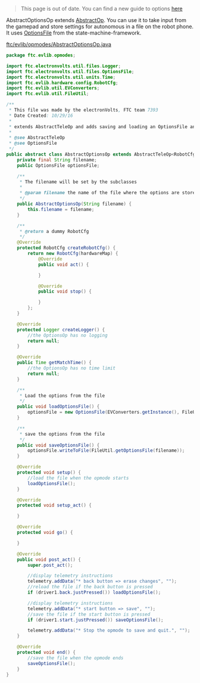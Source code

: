 > This page is out of date. You can find a new guide to options [here](../metaprogramming/options.md)

AbstractOptionsOp extends [AbstractOp](../opmodes/base.md). You can use it to take input from the gamepad and store settings for autonomous in a file on the robot phone. It uses [OptionsFile](https://github.com/FTC7393/state-machine-framework/wiki/OptionsFile) from the state-machine-framework.

[ftc/evlib/opmodes/AbstractOptionsOp.java](https://github.com/FTC7393/EVLib/blob/master/EVLib/src/main/java/ftc/evlib/opmodes/AbstractOptionsOp.java)
```java
package ftc.evlib.opmodes;

import ftc.electronvolts.util.files.Logger;
import ftc.electronvolts.util.files.OptionsFile;
import ftc.electronvolts.util.units.Time;
import ftc.evlib.hardware.config.RobotCfg;
import ftc.evlib.util.EVConverters;
import ftc.evlib.util.FileUtil;

/**
 * This file was made by the electronVolts, FTC team 7393
 * Date Created: 10/29/16
 *
 * extends AbstractTeleOp and adds saving and loading an OptionsFile and removes the match timer
 *
 * @see AbstractTeleOp
 * @see OptionsFile
 */
public abstract class AbstractOptionsOp extends AbstractTeleOp<RobotCfg> {
    private final String filename;
    public OptionsFile optionsFile;

    /**
     * The filename will be set by the subclasses
     *
     * @param filename the name of the file where the options are stored
     */
    public AbstractOptionsOp(String filename) {
        this.filename = filename;
    }

    /**
     * @return a dummy RobotCfg
     */
    @Override
    protected RobotCfg createRobotCfg() {
        return new RobotCfg(hardwareMap) {
            @Override
            public void act() {

            }

            @Override
            public void stop() {

            }
        };
    }

    @Override
    protected Logger createLogger() {
        //the OptionsOp has no logging
        return null;
    }

    @Override
    public Time getMatchTime() {
        //the OptionsOp has no time limit
        return null;
    }

    /**
     * Load the options from the file
     */
    public void loadOptionsFile() {
        optionsFile = new OptionsFile(EVConverters.getInstance(), FileUtil.getOptionsFile(filename));
    }

    /**
     * save the options from the file
     */
    public void saveOptionsFile() {
        optionsFile.writeToFile(FileUtil.getOptionsFile(filename));
    }

    @Override
    protected void setup() {
        //load the file when the opmode starts
        loadOptionsFile();
    }

    @Override
    protected void setup_act() {

    }

    @Override
    protected void go() {

    }

    @Override
    public void post_act() {
        super.post_act();

        //display telemetry instructions
        telemetry.addData("* back button => erase changes", "");
        //reload the file if the back button is pressed
        if (driver1.back.justPressed()) loadOptionsFile();

        //display telemetry instructions
        telemetry.addData("* start button => save", "");
        //save the file if the start button is pressed
        if (driver1.start.justPressed()) saveOptionsFile();

        telemetry.addData("* Stop the opmode to save and quit.", "");
    }

    @Override
    protected void end() {
        //save the file when the opmode ends
        saveOptionsFile();
    }
}
```
